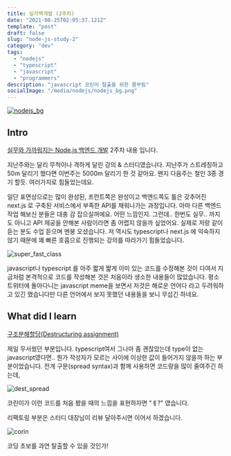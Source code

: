 ```yaml
---
title: 실가백개발 (2주차)
date: "2021-08-25T02:05:37.121Z"
template: "post"
draft: false
slug: "node-js-study-2"
category: "dev"
tags:
  - "nodejs"
  - "typescript"
  - "javascript"
  - "programmers"
description: "javascript 코린이 탈출을 위한 몸부림"
socialImage: "/media/nodejs/nodejs_bg.png"
---
```


[![nodejs_bg](/media/nodejs/nodejs_bg.png)](https://programmers.co.kr/learn/courses/12547)

## Intro

[실무와 가까워지는 Node.js 백엔드 개발](https://programmers.co.kr/learn/courses/12547) 2주차 내용 입니다.

지난주와는 달리 무척이나 격하게 달린 강의 & 스터디였습니다. 지난주가 스트레칭하고 50m 달리기 했다면 이번주는 5000m 달리기 한 것 같아요. 왠지 다음주는 철인 3종 경기 할듯. 여러가지로 힘들었는데요.

일단 표면상으로는 많이 완성된, 프런트쪽은 완성이고 백엔드쪽도 틀은 갖추어진 next.js 로 구축된 서비스에서 부족한 API를 채워나가는 과정입니다. 아마 다른 백엔드 작업 해보신 분들은 대충 감 잡으실꺼에요. 어떤 느낌인지. 그런데.. 한번도 실무.. 까지도 아니고 API 제공을 안해본 사람이라면 좀 어렵지 않을까 싶었어요. 실제로 저랑 같이 듣는 분도 수업 듣으며 멘붕 오셨습니다. 저 역시도 typescript나 next.js 에 익숙하지 않기 때문에 꽤 빠른 호흡으로 진행되는 강의를 따라가기 힘들었습니다.

![super_fast_class](/media/nodejs/super_fast_class.png)

javascript나 typescript 를 아주 짧게 짧게 이미 있는 코드를 수정해본 것이 다여서 지금처럼 본격적으로 코드를 작성해본 것은 처음이라 생소한 내용들이 많았습니다. 평소 트위터에 돌아다니는 javascript meme을 보면서 저것은 해로운 언어다 라고 두려워하고 있긴 했습니다만 다른 언어에서 보지 못했던 내용들을 보니 무섭긴 하네요.

## What did I learn

[구조분해할당(Destructuring assignment)](https://developer.mozilla.org/en-US/docs/Web/JavaScript/Reference/Operators/Destructuring_assignment)

제일 무서웠던 부분입니다. typescript여서 그나마 좀 괜찮았는데 type이 없는 javascript였다면.. 뭔가 작성자가 모르는 사이에 이상한 값이 들어가지 않을까 하는 부분이었습니다. 전개 구문(spread syntax)과 함께 사용하면 코드량을 많이 줄여주긴 하는데,

![dest_spread](/media/nodejs/dest_spread.png)

코린이가 이런 코드를 처음 봤을 때의 느낌을 표현하자면 "ㅖ?" 였습니다.

리팩토링 부분은 스터디 대장님이 리뷰 달아주시면 이어서 하겠습니다.


![corin](/media/nodejs/roll-out-corin.png)

코딩 초보를 과연 탈출할 수 있을 것인가!